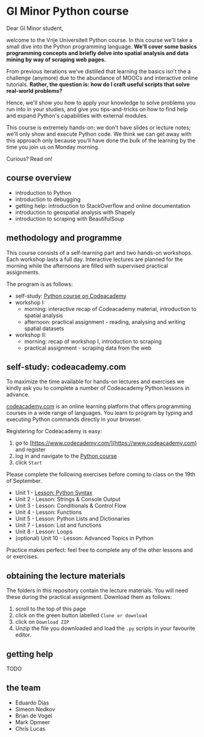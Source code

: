 # GI Minor Python course

Dear GI Minor student, 

welcome to the Vrije Universiteit Python course. In this course we'll take a small dive into the Python programming language. **We'll cover some basics programming concepts and briefly delve into spatial analysis and data mining by way of scraping web pages.**

From previous iterations we've distilled that learning the basics isn't the a challenge (anymore) due to the abundance of MOOCs and interactive online tutorials. **Rather, the question is: how do I craft useful scripts that solve real-world problems?** 

Hence, we'll show you how to apply your knowledge to solve problems you run into in your studies, and give you tips-and-tricks on how to find help and expand Python's capabilities with external modules.
   
This course is extremely hands-on: we don't have slides or lecture notes; we'll only show and execute Python code. We think we can get away with this approach only because you'll have done the bulk of the learning by the time you join us on Monday morning. 

Curious? Read on!

## course overview

- introduction to Python
- introduction to debugging
- getting help: introduction to StackOverflow and online documentation 
- introduction to geospatial analysis with Shapely
- introduction to scraping with BeautifulSoup

## methodology and programme

This course consists of a self-learning part and two hands-on workshops. Each workshop lasts a full day. Interactive lectures are planned for the morning while the afternoons are filled with supervised practical assignments.

The program is as follows: 

 - self-study: [Python course on Codeacademy](https://www.codecademy.com/learn/python)
 - workshop I:
   - morning: interactive recap of Codeacademy material, introduction to spatial analysis
   - afternoon: practical assignment - reading, analysing and writing spatial datasets 
 - workshop II: 
   - morning: recap of workshop I, introduction to scraping
   - practical assignment - scraping data from the web



## self-study: codeacademy.com

To maximize the time available for hands-on lectures and exercises we kindly ask you to complete a number of Codeacademy Python lessons in advance.
 
 [codeacademy.com](codeacademy.com) is an online learning platform that offers programming courses in a wide range of languages. You learn to program by typing and executing Python commands directly in your browser.
 
 Registering for Codeacademy is easy:

1. go to [https://www.codecademy.com/](https://www.codeacademy.com) and register
2. log in and navigate to the [Python course](https://www.codecademy.com/learn/python)
3. click `Start`

Please complete the following exercises before coming to class on the 19th of September. 

- Unit 1 - [Lesson: Python Syntax](https://www.codecademy.com/courses/introduction-to-python-6WeG3/0/1)
- Unit 2 - Lesson: Strings & Console Output
- Unit 3 - Lesson: Conditionals & Control Flow
- Unit 4 - Lesson: Functions
- Unit 5 - Lesson: Python Lists and Dictionaries
- Unit 7 - Lesson: List and functions
- Unit 8 - Lesson: Loops
- (optional) Unit 10 - Lesson: Advanced Topics in Python

Practice makes perfect: feel free to complete any of the other lessons and or exercises. 

## obtaining the lecture materials
The folders in this repository contain the lecture materials. You will need these during the practical assignment. Download them as follows:

1. scroll to the top of this page
2. click on the green button labelled `Clone or download`
3. click on `Download ZIP`
4. Unzip the file you downloaded and load the `.py` scripts in your favourite editor.

## getting help

TODO

## the team

- Eduardo Dias
- Simeon Nedkov
- Brian de Vogel
- Mark Opmeer
- Chris Lucas
